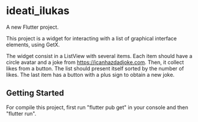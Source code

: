 # ideati_ilukas

A new Flutter project. 

This project is a widget for interacting with a list of graphical interface elements, using GetX.

The widget consist in a ListView with several items. Each item should have a circle avatar and a joke from https://icanhazdadjoke.com. Then, it collect likes from a button. The list should present itself sorted by the number of likes. The last item has a button with a plus sign to obtain a new joke.

## Getting Started

For compile this project, first run "flutter pub get" in your console and then "flutter run".



